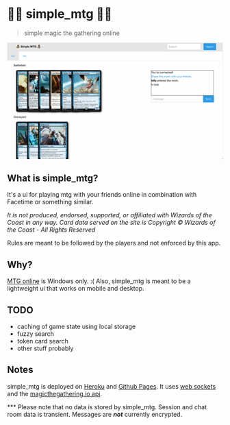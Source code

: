 # 🧙‍♀️ simple_mtg 🧙‍♂️
> simple magic the gathering online

![UI](https://github.com/sinemetu1/simple_mtg/blob/screenshots/ss.png?raw=true "UI")

## What is simple_mtg?

It's a ui for playing mtg with your friends online in combination with Facetime
or something similar.

_It is not produced, endorsed, supported, or affiliated with Wizards of the
Coast in any way. Card data served on the site is Copyright © Wizards of the
Coast \- All Rights Reserved_

Rules are meant to be followed by the players and not enforced by this app.

## Why?

[MTG online][mtgo] is Windows only. :( Also, simple_mtg is meant to be a
lightweight ui that works on mobile and desktop.

## TODO

- caching of game state using local storage
- fuzzy search
- token card search
- other stuff probably

## Notes

simple_mtg is deployed on [Heroku][hku] and [Github Pages][ghp]. It uses [web
sockets][sockets] and the [magicthegathering.io api][mtgio].

\*\*\* Please note that no data is stored by simple_mtg. Session and chat room
data is transient. Messages are **_not_** currently encrypted.

[mtgo]: https://magic.wizards.com/en/content/magic-online-products-game-info
[hku]: https://heroku.com
[ghp]: https://pages.github.com
[sockets]: https://developer.mozilla.org/en-US/docs/Web/API/WebSockets_API
[mtgio]: https://magicthegathering.io/#donate
